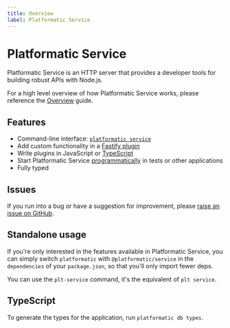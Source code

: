 ```yaml
---
title: Overview
label: Platformatic Service
---
```


# Platformatic Service

Platformatic Service is an HTTP server that provides a developer tools for
building robust APIs with Node.js.

For a high level overview of how Platformatic Service works, please reference the
[Overview](../Overview.md) guide.

## Features

- Command-line interface: [`platformatic service`](../cli.md)
- Add custom functionality in a [Fastify plugin](./plugin.md)
- Write plugins in JavaScript or [TypeScript](../cli.md#compile)
- Start Platformatic Service [programmatically](./programmatic.md) in tests or other applications
- Fully typed

## Issues

If you run into a bug or have a suggestion for improvement, please
[raise an issue on GitHub](https://github.com/platformatic/platformatic/issues/new).

## Standalone usage

If you're only interested in the features available in Platformatic Service, you can simply switch `platformatic` with `@platformatic/service` in the `dependencies` of your `package.json`, so that you'll only import fewer deps.

You can use the `plt-service` command, it's the equivalent of `plt service`.

## TypeScript

To generate the types for the application, run `platformatic db types`.
